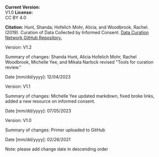 **Current Version:**  
V1.0
**License:**  
CC BY 4.0

**Citation:**
Hunt, Shanda; Hofelich Mohr, Alicia; and Woodbrook, Rachel. (2019). Curation of Data Collected by Informed Consent. [Data Curation Network GitHub Repository.](https://github.com/DataCurationNetwork/data-primers)  

Version:
V1.2

Summary of changes: Shanda Hunt, Alicia Hofelich Mohr, Rachel Woodbrook, Michelle Yee, and Mikala Narlock revised "Tools for curation review."

Date [mm/dd/yyyy]: 12/04/2023

Version:
V1.1

Summary of changes: Michelle Yee updated markdown, fixed broke links, added a new resource on informed consent.

Date [mm/dd/yyyy]: 07/05/2023

Version:
V1.0

Summary of changes: Primer uploaded to GitHub

Date [mm/dd/yyyy]: 02/26/2021

Note: please add change date in descending order